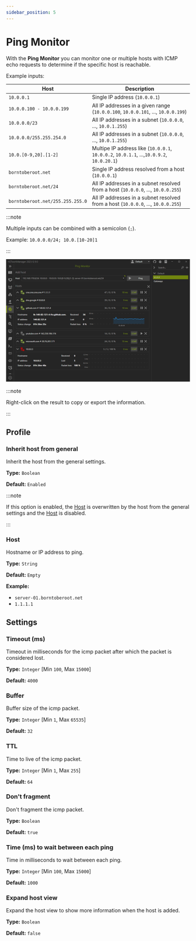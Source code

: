 ```yaml
---
sidebar_position: 5
---
```


# Ping Monitor

With the **Ping Monitor** you can monitor one or multiple hosts with ICMP echo requests to determine if the specific host is reachable.

Example inputs:

| Host                             | Description                                                                               |
| -------------------------------- | ----------------------------------------------------------------------------------------- |
| `10.0.0.1`                       | Single IP address (`10.0.0.1`)                                                            |
| `10.0.0.100 - 10.0.0.199`        | All IP addresses in a given range (`10.0.0.100`, `10.0.0.101`, ..., `10.0.0.199`)         |
| `10.0.0.0/23`                    | All IP addresses in a subnet (`10.0.0.0`, ..., `10.0.1.255`)                              |
| `10.0.0.0/255.255.254.0`         | All IP addresses in a subnet (`10.0.0.0`, ..., `10.0.1.255`)                              |
| `10.0.[0-9,20].[1-2]`            | Multipe IP address like (`10.0.0.1`, `10.0.0.2`, `10.0.1.1`, ...,`10.0.9.2`, `10.0.20.1`) |
| `borntoberoot.net`               | Single IP address resolved from a host (`10.0.0.1`)                                       |
| `borntoberoot.net/24`            | All IP addresses in a subnet resolved from a host (`10.0.0.0`, ..., `10.0.0.255`)         |
| `borntoberoot.net/255.255.255.0` | All IP addresses in a subnet resolved from a host (`10.0.0.0`, ..., `10.0.0.255`)         |

:::note

Multiple inputs can be combined with a semicolon (`;`).

Example: `10.0.0.0/24; 10.0.[10-20]1`

:::

![Ping Monitor](./img/ping-monitor.png)

:::note

Right-click on the result to copy or export the information.

:::

## Profile

### Inherit host from general

Inherit the host from the general settings.

**Type:** `Boolean`

**Default:** `Enabled`

:::note

If this option is enabled, the [Host](#host) is overwritten by the host from the general settings and the [Host](#host) is disabled.

:::

### Host

Hostname or IP address to ping.

**Type:** `String`

**Default:** `Empty`

**Example:**

- `server-01.borntoberoot.net`
- `1.1.1.1`

## Settings

### Timeout (ms)

Timeout in milliseconds for the icmp packet after which the packet is considered lost.

**Type:** `Integer` [Min `100`, Max `15000`]

**Default:** `4000`

### Buffer

Buffer size of the icmp packet.

**Type:** `Integer` [Min `1`, Max `65535`]

**Default:** `32`

### TTL

Time to live of the icmp packet.

**Type:** `Integer` [Min `1`, Max `255`]

**Default:** `64`

### Don't fragment

Don't fragment the icmp packet.

**Type:** `Boolean`

**Default:** `true`

### Time (ms) to wait between each ping

Time in milliseconds to wait between each ping.

**Type:** `Integer` [Min `100`, Max `15000`]

**Default:** `1000`

### Expand host view

Expand the host view to show more information when the host is added.

**Type:** `Boolean`

**Default:** `false`
